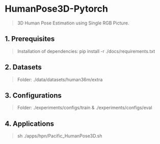 # HumanPose3D-Pytorch

> 3D Human Pose Estimation using Single RGB Picture.

## 1. Prerequisites

> Installation of dependencies: pip install -r ./docs/requirements.txt

## 2. Datasets

> Folder: ./data/datasets/human36m/extra

## 3. Configurations

> Folder: ./experiments/configs/train & ./experiments/configs/eval

## 4. Applications

> sh ./apps/hpn/Pacific_HumanPose3D.sh
